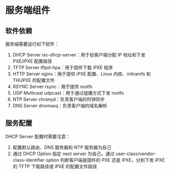 # 服务端组件

## 软件依赖

服务端需要运行如下软件：

1. DHCP Server isc-dhcp-server：用于给客户端分配 IP 地址和下发 PXE/iPXE 配置路径
2. TFTP Server tftpd-hpa：用于固件下载 iPXE 程序
3. HTTP Server nginx：用于提供 iPXE 配置、Linux 内核、initramfs 和 THUPXE 的配置文件
4. RSYNC Server rsync：用于提供 rootfs
5. UDP Multicast udpcast：用于通过组播方式下发 rootfs
6. NTP Server chronyd：负责客户端的时钟同步
7. DNS Server dnsmasq：负责客户端的域名解析

## 服务配置

DHCP Server 配置时需要注意：

1. 配置默认路由、DNS 服务器和 NTP 服务器为自己
2. 通过 DHCP Option 指定 next server 为自己，通过 user-class/vendor-class-identifier option 判断客户端是固件的 PXE 还是 iPXE，分别下发 iPXE 的 TFTP 下载路径或 iPXE 的配置文件路径
